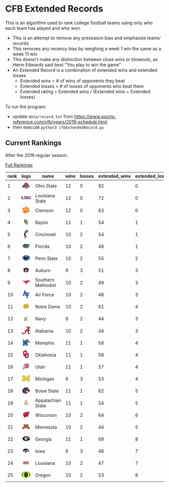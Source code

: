# CFB Extended Records

This is an algorithm used to rank college football teams using only who each team has played and who won.

*   This is an attempt to remove any preseason bias and emphasize teams' records
*   This removes any recency bias by weighing a week 1 win the same as a week 11 win
*   This doesn't make any distinction between close wins or blowouts, as Herm Edwards said best "You play to win the game"
*   An Extended Record is a combination of extended wins and extended losses
    *   Extended wins = # of wins of opponents they beat
    *   Extended losses = # of losses of opponents who beat them
    *   Extended rating = Extended wins / (Extended wins + Extended losses)

To run the program: 
*   update `data/record.txt` from https://www.sports-reference.com/cfb/years/2019-schedule.html
*   then execute `python3 cfbExtendedRecord.py`

## Current Rankings

After the 2019 regular season:

[Full Rankings](results/resultsSorted.csv)

| rank | logo | name | wins | losses | extended_wins | extended_losses | extended_rating |
| --- | ---| --- | --- | --- | --- | --- | --- |
| 1 | ![Ohio State](logos/ohio-st.png) | Ohio State | 12 | 0 | 82 | 0 | 1.0 |
| 2 | ![Louisiana State](logos/lsu.png) | Louisiana State | 12 | 0 | 72 | 0 | 1.0 |
| 3 | ![Clemson](logos/clemson.png) | Clemson | 12 | 0 | 63 | 0 | 1.0 |
| 4 | ![Baylor](logos/baylor.png) | Baylor | 11 | 1 | 54 | 1 | 0.98182 |
| 5 | ![Cincinnati](logos/cincinnati.png) | Cincinnati | 10 | 2 | 54 | 1 | 0.98182 |
| 6 | ![Florida](logos/florida.png) | Florida | 10 | 2 | 48 | 1 | 0.97959 |
| 7 | ![Penn State](logos/penn-st.png) | Penn State | 10 | 2 | 55 | 2 | 0.96491 |
| 8 | ![Auburn](logos/auburn.png) | Auburn | 9 | 3 | 51 | 3 | 0.94444 |
| 9 | ![Southern Methodist](logos/smu.png) | Southern Methodist | 10 | 2 | 49 | 3 | 0.94231 |
| 10 | ![Air Force](logos/air-force.png) | Air Force | 10 | 2 | 48 | 3 | 0.94118 |
| 11 | ![Notre Dame](logos/notre-dame.png) | Notre Dame | 10 | 2 | 61 | 4 | 0.93846 |
| 12 | ![Navy](logos/navy.png) | Navy | 9 | 2 | 44 | 3 | 0.93617 |
| 13 | ![Alabama](logos/alabama.png) | Alabama | 10 | 2 | 44 | 3 | 0.93617 |
| 14 | ![Memphis](logos/memphis.png) | Memphis | 11 | 1 | 58 | 4 | 0.93548 |
| 15 | ![Oklahoma](logos/oklahoma.png) | Oklahoma | 11 | 1 | 58 | 4 | 0.93548 |
| 16 | ![Utah](logos/utah.png) | Utah | 11 | 1 | 57 | 4 | 0.93443 |
| 17 | ![Michigan](logos/michigan.png) | Michigan | 9 | 3 | 53 | 4 | 0.92982 |
| 18 | ![Boise State](logos/boise-st.png) | Boise State | 11 | 1 | 62 | 5 | 0.92537 |
| 19 | ![Appalachian State](logos/appalachian-st.png) | Appalachian State | 11 | 1 | 54 | 5 | 0.91525 |
| 20 | ![Wisconsin](logos/wisconsin.png) | Wisconsin | 10 | 2 | 64 | 6 | 0.91429 |
| 21 | ![Minnesota](logos/minnesota.png) | Minnesota | 10 | 2 | 44 | 5 | 0.89796 |
| 22 | ![Georgia](logos/georgia.png) | Georgia | 11 | 1 | 69 | 8 | 0.8961 |
| 23 | ![Iowa](logos/iowa.png) | Iowa | 9 | 3 | 48 | 7 | 0.87273 |
| 24 | ![Louisiana](logos/la-lafayette.png) | Louisiana | 10 | 2 | 47 | 7 | 0.87037 |
| 25 | ![Oregon](logos/oregon.png) | Oregon | 10 | 2 | 53 | 8 | 0.86885 |
